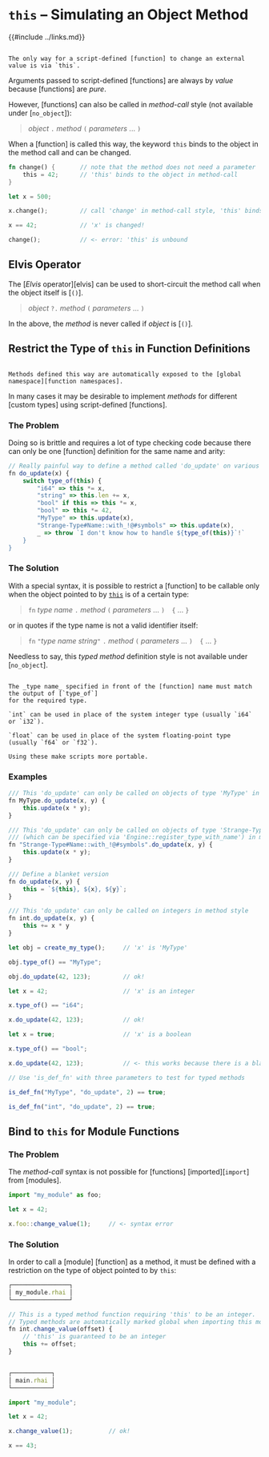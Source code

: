 `this` &ndash; Simulating an Object Method
==========================================

{{#include ../links.md}}

```admonish warning.side "Functions are pure"

The only way for a script-defined [function] to change an external value is via `this`.
```

Arguments passed to script-defined [functions] are always by _value_ because [functions] are _pure_.

However, [functions] can also be called in _method-call_ style (not available under [`no_object`]):

> _object_ `.` _method_ `(` _parameters_ ... `)`

When a [function] is called this way, the keyword `this` binds to the object in the method call and
can be changed.

```rust
fn change() {       // note that the method does not need a parameter
    this = 42;      // 'this' binds to the object in method-call
}

let x = 500;

x.change();         // call 'change' in method-call style, 'this' binds to 'x'

x == 42;            // 'x' is changed!

change();           // <- error: 'this' is unbound
```


Elvis Operator
--------------

The [_Elvis_ operator][elvis] can be used to short-circuit the method call when the object itself is [`()`].

> _object_ `?.` _method_ `(` _parameters_ ... `)`

In the above, the _method_ is never called if _object_ is [`()`].


Restrict the Type of `this` in Function Definitions
---------------------------------------------------

```admonish tip.side.wide "Tip: Automatically global"

Methods defined this way are automatically exposed to the [global namespace][function namespaces].
```

In many cases it may be desirable to implement _methods_ for different [custom types] using
script-defined [functions].

### The Problem

Doing so is brittle and requires a lot of type checking code because there can only be one
[function] definition for the same name and arity:

```js
// Really painful way to define a method called 'do_update' on various data types
fn do_update(x) {
    switch type_of(this) {
        "i64" => this *= x,
        "string" => this.len += x,
        "bool" if this => this *= x,
        "bool" => this *= 42,
        "MyType" => this.update(x),
        "Strange-Type#Name::with_!@#symbols" => this.update(x),
        _ => throw `I don't know how to handle ${type_of(this)}`!`
    }
}
```

### The Solution

With a special syntax, it is possible to restrict a [function] to be callable only when the object
pointed to by [`this`](fn-method.md) is of a certain type:

> `fn`  _type name_ `.` _method_ `(` _parameters_ ... `)  {`  ...  `}`

or in quotes if the type name is not a valid identifier itself:

> `fn`  `"`_type name string_`"` `.` _method_ `(` _parameters_ ... `)  {`  ...  `}`

Needless to say, this _typed method_ definition style is not available under [`no_object`].

~~~admonish warning.small "Type name must be the same as `type_of`"

The _type name_ specified in front of the [function] name must match the output of [`type_of`]
for the required type.
~~~

~~~admonish tip.small "Tip: `int` and `float`"
`int` can be used in place of the system integer type (usually `i64` or `i32`).

`float` can be used in place of the system floating-point type (usually `f64` or `f32`).

Using these make scripts more portable.
~~~

### Examples

```js
/// This 'do_update' can only be called on objects of type 'MyType' in method style
fn MyType.do_update(x, y) {
    this.update(x * y);
}

/// This 'do_update' can only be called on objects of type 'Strange-Type#Name::with_!@#symbols'
/// (which can be specified via 'Engine::register_type_with_name') in method style
fn "Strange-Type#Name::with_!@#symbols".do_update(x, y) {
    this.update(x * y);
}

/// Define a blanket version
fn do_update(x, y) {
    this = `${this}, ${x}, ${y}`;
}

/// This 'do_update' can only be called on integers in method style
fn int.do_update(x, y) {
    this += x * y
}

let obj = create_my_type();     // 'x' is 'MyType'

obj.type_of() == "MyType";

obj.do_update(42, 123);         // ok!

let x = 42;                     // 'x' is an integer

x.type_of() == "i64";

x.do_update(42, 123);           // ok!

let x = true;                   // 'x' is a boolean

x.type_of() == "bool";

x.do_update(42, 123);           // <- this works because there is a blanket version

// Use 'is_def_fn' with three parameters to test for typed methods

is_def_fn("MyType", "do_update", 2) == true;

is_def_fn("int", "do_update", 2) == true;
```


Bind to `this` for Module Functions
-----------------------------------

### The Problem

The _method-call_ syntax is not possible for [functions] [imported][`import`] from [modules].

```js
import "my_module" as foo;

let x = 42;

x.foo::change_value(1);     // <- syntax error
```

### The Solution

In order to call a [module] [function] as a method, it must be defined with a restriction on the
type of object pointed to by `this`:

```js
┌────────────────┐
│ my_module.rhai │
└────────────────┘

// This is a typed method function requiring 'this' to be an integer.
// Typed methods are automatically marked global when importing this module.
fn int.change_value(offset) {
    // 'this' is guaranteed to be an integer
    this += offset;
}


┌───────────┐
│ main.rhai │
└───────────┘

import "my_module";

let x = 42;

x.change_value(1);          // ok!

x == 43;
```
